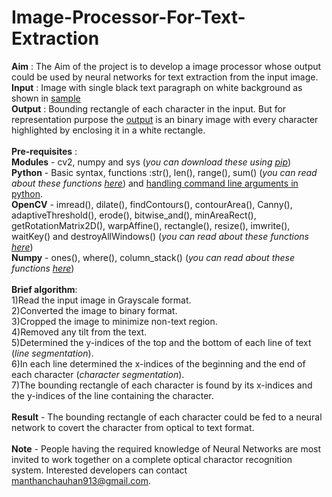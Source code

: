 # Image-Processor-For-Text-Extraction
<b>Aim</b> : The Aim of the project is to develop a image processor whose output could be used by neural networks for text extraction from the input image.<br />
<b>Input</b> : Image with single black text paragraph on white background as shown in [sample](sample_image.jpg)<br />
<b>Output</b> : Bounding rectangle of each character in the input. But for representation purpose the [output](output.jpg) is an binary image with every character highlighted by enclosing it in a white rectangle.<br /><br />
<b>Pre-requisites</b> :<br />
	<b>Modules</b> - cv2, numpy and sys (<i>you can download these using [pip](https://packaging.python.org/tutorials/installing-packages/)</i>)<br />
	<b>Python</b> - Basic syntax, functions :str(), len(), range(), sum() (<i>you can read about these functions [here](https://docs.python.org/3.4/library/functions.html)</i>) and [handling command line arguments in python](http://www.pythonforbeginners.com/argv/more-fun-with-sys-argv).<br />
	<b>OpenCV</b> - imread(), dilate(), findContours(), contourArea(), Canny(), adaptiveThreshold(), erode(), bitwise_and(), minAreaRect(), getRotationMatrix2D(), warpAffine(), rectangle(), resize(), imwrite(), waitKey() and destroyAllWindows() (<i>you can read about these functions [here](https://docs.opencv.org/3.1.0/d2/d96/tutorial_py_table_of_contents_imgproc.html)</i>)<br />
	<b>Numpy</b> - ones(), where(), column_stack() (<i>you can read about these functions [here](https://docs.scipy.org/doc/numpy-1.14.0/genindex.html)</i>)<br /><br />
<b>Brief algorithm</b>:<br />
1)Read the input image in Grayscale format.<br />
2)Converted the image to binary format.<br />
3)Cropped the image to minimize non-text region.<br />
4)Removed any tilt from the text.<br />
5)Determined the y-indices of the top and the bottom of each line of text (<i>line segmentation</i>).<br />
6)In each line determined the x-indices of the beginning and the end of each character (<i>character segmentation</i>).<br />
7)The bounding rectangle of each character is found by its x-indices and the y-indices of the line containing the character.<br /><br />
<b>Result</b> - The bounding rectangle of each character could be fed to a neural network to covert the character from optical to text format.<br /><br />
<b>Note</b> - People having the required knowledge of Neural Networks are most invited to work together on a complete optical charactor recognition system. Interested developers can contact manthanchauhan913@gmail.com.<br />

 
	
